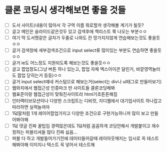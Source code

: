 # 클론 코딩시 생각해보면 좋을 것들
- [ ] 도서 사이트(내용이 많아서 각 구역 이름 뭐로할까 생각해볼 계기가 될듯?
- [ ] 글고 메인은 슬라이드같은것두 있고 검색후에 책리스트 쭉 나오는 부분ㅇㅇ
- [ ] 여기 막 도서명같은 글자가 두줄로 나와도 칸 망가지지않게 연습해보는것도 좋을듯ㅇㅇ
- [ ] 글거 검색창에 세부검색조건으로 input select류 많이있는 부분도 연습하면 좋을듯ㅇㅇ
- [ ] 글거 ie도 어느정도 지원되도록 해보는것도 좋을듯ㅇㅇ
- [ ] 글고 팝업창도(그냥 버튼 하나 있는고, 팝업 자체 엑스아이콘 달린거, 바깥영역눌러도 팝업 닫히는거 등등)ㅇㅇ
- [ ] 글거 input select얘네 커스텀으로 해보는거(select는 div나 ul태그로 만들어보기)
- [ ] 웹와치에서 웹접근성 인증마크 딴 사이트들 클론코딩해봐
- [ ] 웹표준이랑 웹접근성이 맞춰진사이트라 html기초튼튼해짐
- [ ] 인터랙티브모션이나 다양한 스크립트는 디비컷, 지디웹에서 대기업사이트 하나잡고 따라하면 실력늘꺼야
- [ ] 1덬말처럼 1개 레이어팝업가지고 다양한 조건으로 구현가능하니까 많이 보고 만들어봐야해
- [ ] 1덬 댓글 진짜 꿀팁임 경력많은데도 1덬처럼 꼼꼼하게 코딩안해서 개발붙이고 재수정하는 퍼블리셔들 많다 진짜 싫음...
- [ ] 퍼블 다 하고 개발들어가기전에 데이터들어갈때 레이아웃깨지는 임시로 꼭 테스트해봐야해 이미지나 텍스트 꼭 넣어서 테스트해